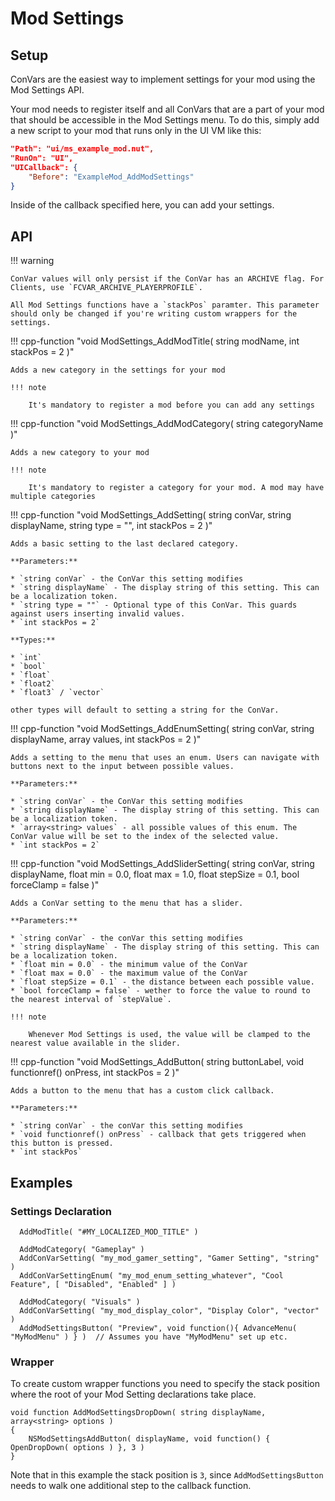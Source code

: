 # Mod Settings

## Setup

ConVars are the easiest way to implement settings for your mod using the Mod Settings API.

Your mod needs to register itself and all ConVars that are a part of your mod that should be accessible in the Mod Settings menu. To do this, simply add a new script to your mod that runs only in the UI VM like this:

```json
"Path": "ui/ms_example_mod.nut",
"RunOn": "UI",
"UICallback": {
    "Before": "ExampleMod_AddModSettings"
}
```

Inside of the callback specified here, you can add your settings.

## API

!!! warning

    ConVar values will only persist if the ConVar has an ARCHIVE flag. For Clients, use `FCVAR_ARCHIVE_PLAYERPROFILE`.

    All Mod Settings functions have a `stackPos` paramter. This parameter should only be changed if you're writing custom wrappers for the settings.

!!! cpp-function "void ModSettings_AddModTitle( string modName, int stackPos = 2 )"

    Adds a new category in the settings for your mod

    !!! note

        It's mandatory to register a mod before you can add any settings

!!! cpp-function "void ModSettings_AddModCategory( string categoryName )"

    Adds a new category to your mod

    !!! note

        It's mandatory to register a category for your mod. A mod may have multiple categories

!!! cpp-function "void ModSettings_AddSetting( string conVar, string displayName, string type = "", int stackPos = 2 )"

    Adds a basic setting to the last declared category.

    **Parameters:**

    * `string conVar` - the ConVar this setting modifies
    * `string displayName` - The display string of this setting. This can be a localization token.
    * `string type = ""` - Optional type of this ConVar. This guards against users inserting invalid values.
    * `int stackPos = 2`

    **Types:**

    * `int`
    * `bool`
    * `float`
    * `float2`
    * `float3` / `vector`

    other types will default to setting a string for the ConVar.

!!! cpp-function "void ModSettings_AddEnumSetting( string conVar, string displayName, array<string> values, int stackPos = 2 )"

    Adds a setting to the menu that uses an enum. Users can navigate with buttons next to the input between possible values.

    **Parameters:**

    * `string conVar` - the ConVar this setting modifies
    * `string displayName` - The display string of this setting. This can be a localization token.
    * `array<string> values` - all possible values of this enum. The ConVar value will be set to the index of the selected value.
    * `int stackPos = 2`

!!! cpp-function "void ModSettings_AddSliderSetting( string conVar, string displayName, float min = 0.0, float max = 1.0, float stepSize = 0.1, bool forceClamp = false )"

    Adds a ConVar setting to the menu that has a slider.

    **Parameters:**

    * `string conVar` - the conVar this setting modifies
    * `string displayName` - The display string of this setting. This can be a localization token.
    * `float min = 0.0` - the minimum value of the ConVar
    * `float max = 0.0` - the maximum value of the ConVar
    * `float stepSize = 0.1` - the distance between each possible value.
    * `bool forceClamp = false` - wether to force the value to round to the nearest interval of `stepValue`.

    !!! note

        Whenever Mod Settings is used, the value will be clamped to the nearest value available in the slider.

!!! cpp-function "void ModSettings_AddButton( string buttonLabel, void functionref() onPress, int stackPos = 2 )"

    Adds a button to the menu that has a custom click callback.

    **Parameters:**

    * `string conVar` - the conVar this setting modifies
    * `void functionref() onPress` - callback that gets triggered when this button is pressed.
    * `int stackPos`

## Examples

### Settings Declaration

```squirrel
  AddModTitle( "#MY_LOCALIZED_MOD_TITLE" )

  AddModCategory( "Gameplay" )
  AddConVarSetting( "my_mod_gamer_setting", "Gamer Setting", "string" )
  AddConVarSettingEnum( "my_mod_enum_setting_whatever", "Cool Feature", [ "Disabled", "Enabled" ] )

  AddModCategory( "Visuals" )
  AddConVarSetting( "my_mod_display_color", "Display Color", "vector" )
  AddModSettingsButton( "Preview", void function(){ AdvanceMenu( "MyModMenu" ) } )  // Assumes you have "MyModMenu" set up etc.
```

### Wrapper

To create custom wrapper functions you need to specify the stack position where the root of your Mod Setting declarations take place.

```squirrel
void function AddModSettingsDropDown( string displayName, array<string> options )
{
    NSModSettingsAddButton( displayName, void function() { OpenDropDown( options ) }, 3 )
}
```

Note that in this example the stack position is `3`, since `AddModSettingsButton` needs to walk one additional step to the callback function.
